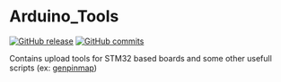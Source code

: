 # Arduino_Tools
[![GitHub release](https://img.shields.io/github/release/stm32duino/Arduino_Tools.svg)](https://github.com/stm32duino/Arduino_Tools/releases/latest)
[![GitHub commits](https://img.shields.io/github/commits-since/stm32duino/Arduino_Tools/1.3.0.svg)](https://github.com/stm32duino/Arduino_Tools/compare/1.3.0...master)

Contains upload tools for STM32 based boards and some other usefull scripts (ex: [genpinmap](https://github.com/stm32duino/Arduino_Tools/tree/master/src/genpinmap))
